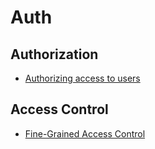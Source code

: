 # Auth

## Authorization

- [Authorizing access to users](https://catalog.us-east-1.prod.workshops.aws/workshops/67662c95-2007-4281-ae51-5313cd7caa67/en-US/lab2/1-cup-auth#authorizing-access-to-users)

## Access Control
- [Fine-Grained Access Control](https://catalog.us-east-1.prod.workshops.aws/workshops/67662c95-2007-4281-ae51-5313cd7caa67/en-US/lab2/2-access-control)
